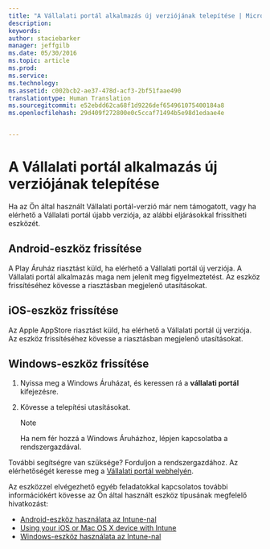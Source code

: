 ```yaml
---
title: "A Vállalati portál alkalmazás új verziójának telepítése | Microsoft Intune"
description: 
keywords: 
author: staciebarker
manager: jeffgilb
ms.date: 05/30/2016
ms.topic: article
ms.prod: 
ms.service: 
ms.technology: 
ms.assetid: c002bcb2-ae37-478d-acf3-2bf51faae490
translationtype: Human Translation
ms.sourcegitcommit: e52ebdd62ca68f1d9226def654961075400184a8
ms.openlocfilehash: 29d409f272800e0c5ccaf71494b5e98d1edaae4e


---
```


# A Vállalati portál alkalmazás új verziójának telepítése

Ha az Ön által használt Vállalati portál-verzió már nem támogatott, vagy ha elérhető a Vállalati portál újabb verziója, az alábbi eljárásokkal frissítheti eszközét.

## Android-eszköz frissítése

A Play Áruház riasztást küld, ha elérhető a Vállalati portál új verziója. A Vállalati portál alkalmazás maga nem jelenít meg figyelmeztetést. Az eszköz frissítéséhez kövesse a riasztásban megjelenő utasításokat.

## iOS-eszköz frissítése

Az Apple AppStore riasztást küld, ha elérhető a Vállalati portál új verziója. Az eszköz frissítéséhez kövesse a riasztásban megjelenő utasításokat.

## Windows-eszköz frissítése

1.  Nyissa meg a Windows Áruházat, és keressen rá a **vállalati portál** kifejezésre.

2.  Kövesse a telepítési utasításokat.

    > [!NOTE]
    > Ha nem fér hozzá a Windows Áruházhoz, lépjen kapcsolatba a rendszergazdával.


További segítségre van szüksége? Forduljon a rendszergazdához. Az elérhetőségét keresse meg a [Vállalati portál webhelyén](http://portal.manage.microsoft.com).

Az eszközzel elvégezhető egyéb feladatokkal kapcsolatos további információkért kövesse az Ön által használt eszköz típusának megfelelő hivatkozást:

- [Android-eszköz használata az Intune-nal](using-your-android-device-with-intune.md)</br>
- [Using your iOS or Mac OS X device with Intune](using-your-ios-or-mac-os-x-device-with-intune.md)</br>
- [Windows-eszköz használata az Intune-nal](using-your-windows-device-with-intune.md)




<!--HONumber=Jun16_HO4-->


